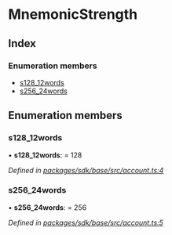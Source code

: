 # MnemonicStrength

## Index

### Enumeration members

* [s128\_12words]()
* [s256\_24words]()

## Enumeration members

### s128\_12words

• **s128\_12words**: = 128

_Defined in_ [_packages/sdk/base/src/account.ts:4_](https://github.com/celo-org/celo-monorepo/blob/master/packages/sdk/base/src/account.ts#L4)

### s256\_24words

• **s256\_24words**: = 256

_Defined in_ [_packages/sdk/base/src/account.ts:5_](https://github.com/celo-org/celo-monorepo/blob/master/packages/sdk/base/src/account.ts#L5)

